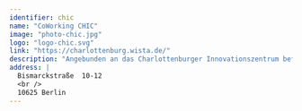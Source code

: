 ```yaml
---
identifier: chic
name: "CoWorking CHIC"
image: "photo-chic.jpg"
logo: "logo-chic.svg"
link: "https://charlottenburg.wista.de/"
description: "Angebunden an das Charlottenburger Innovationszentrum befindet sich das neue CoWorking in der City West und verfügt über ein modernes, stilvolles und inspirierendes Arbeitsumfeld. Ob Ihr einen freien Beruf ausübt, selbstständige Unternehmerinnen und Unternehmer oder Teil eines Unternehmens seid – bei uns findet Ihr den idealen Ort für produktives Arbeiten, Vernetzung und Kreativität."
address: |
  Bismarckstraße  10-12
  <br />
  10625 Berlin
---
```


